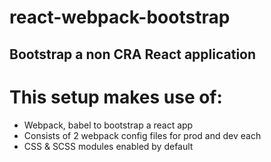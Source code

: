 # react-webpack-bootstrap

## Bootstrap a non CRA React application

# This setup makes use of:

- Webpack, babel to bootstrap a react app
- Consists of 2 webpack config files for prod and dev each
- CSS & SCSS modules enabled by default